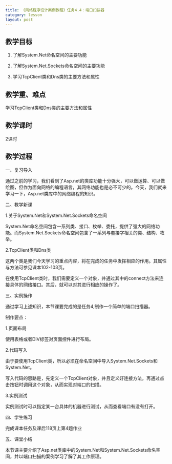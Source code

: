 ```yaml
---
title: 《网络程序设计案例教程》任务4.4：端口扫描器
category: lesson
layout: post
---
```


## 教学目标

1. 了解System.Net命名空间的主要功能 

2. 了解System.Net.Sockets命名空间的主要功能 

3. 学习TcpClient类和Dns类的主要方法和属性 

## 教学重、难点

学习TcpClient类和Dns类的主要方法和属性


## 教学课时

2课时

## 教学过程

一、复习导入

通过之前的学习，我们看到了Asp.net的类库功能十分强大，可以做运算、可以做绘图，但作为面向网络的编程语言，其网络功能也是必不可少的。今天，我们就来学习一下，Asp.net类库中的网络编程的知识。

二、教学新课

1.关于System.Net和System.Net.Sockets命名空间

System.Net命名空间包含一系列类、接口、枚举、委托，提供了强大的网络功能。而System.Net.Sockets命名空间包含了一系列与套接字相关的类、结构、枚举。

2.TcpClient类和Dns类

这两个类是我们今天学习的重点内容，将在完成的任务中发挥相应的作用。其属性与方法可参见课本102-103页。

在使用TcpClient类时，我们需要定义一个对象，并通过其中的connect方法来连接具体的网络接口。其后，就可以对其进行相应的操作了。

三、实例操作

通过学习上述知识，本节课要完成的是任务4,制作一个简单的端口扫描器。

制作要点：

1.页面布局

使用表格或者DIV标签对页面控件进行布局。

2.代码写入

由于要使用TcpClient类，所以必须在命名空间中导入System.Net.Sockets和System.Net。

写入代码的思路是，先定义一个TcpClient对象，并且定义好连接方法。再通过点击按钮时调用这个对象，从而实现对端口的扫描。

3.实例测试

实例测试时可以指定某一台具体的机器进行测试，从而查看端口有没有打开。

四、学生练习

完成课本任务及课后118页上第4题作业

五、课堂小结

本节课主要介绍了Asp.net类库中的System.Net和System.Net.Sockets命名空间，并以端口扫描的案例学习了解了其工作原理。

